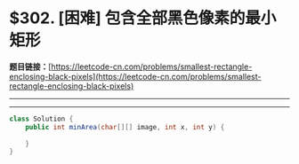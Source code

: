 # $302. [困难] 包含全部黑色像素的最小矩形

**题目链接：**[https://leetcode-cn.com/problems/smallest-rectangle-enclosing-black-pixels](https://leetcode-cn.com/problems/smallest-rectangle-enclosing-black-pixels)

---

<Cards card="leetcode_302_smallest-rectangle-enclosing-black-pixels"></Cards>

---

```java
class Solution {
    public int minArea(char[][] image, int x, int y) {
        
    }
}
```